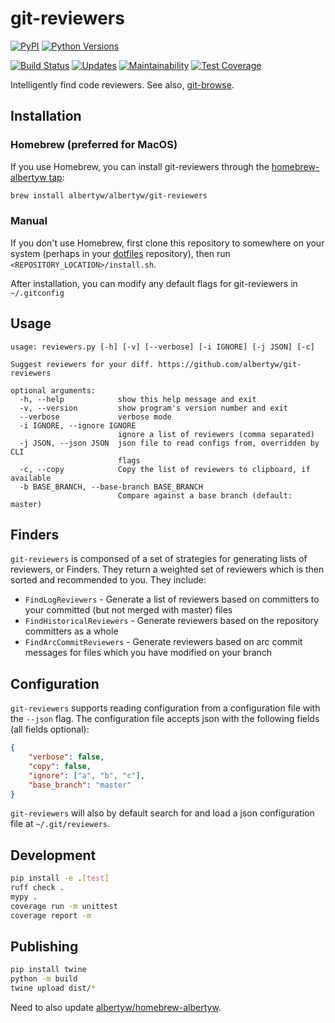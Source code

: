 git-reviewers
=============

[![PyPI](https://img.shields.io/pypi/v/git-reviewers.svg)](https://pypi.org/project/git-reviewers/)
[![Python Versions](https://img.shields.io/pypi/pyversions/git-reviewers.svg)](https://pypi.org/project/git-reviewers/)


[![Build Status](https://drone.albertyw.com/api/badges/albertyw/git-reviewers/status.svg)](https://drone.albertyw.com/albertyw/git-reviewers)
[![Updates](https://pyup.io/repos/github/albertyw/git-reviewers/shield.svg)](https://pyup.io/repos/github/albertyw/git-reviewers/)
[![Maintainability](https://api.codeclimate.com/v1/badges/58c63ec99d395f0f8df6/maintainability)](https://codeclimate.com/github/albertyw/git-reviewers/maintainability)
[![Test Coverage](https://api.codeclimate.com/v1/badges/58c63ec99d395f0f8df6/test_coverage)](https://codeclimate.com/github/albertyw/git-reviewers/test_coverage)

Intelligently find code reviewers.
See also, [git-browse](https://github.com/albertyw/git-browse).

Installation
------------

### Homebrew (preferred for MacOS)

If you use Homebrew, you can install git-reviewers through the
[homebrew-albertyw tap](https://github.com/albertyw/homebrew-albertyw):


```bash
brew install albertyw/albertyw/git-reviewers
```

### Manual

If you don't use Homebrew, first clone this repository to somewhere on your system
(perhaps in your [dotfiles](https://github.com/albertyw/dotfiles)
repository), then run `<REPOSITORY_LOCATION>/install.sh`.

After installation, you can modify any default flags for git-reviewers
in `~/.gitconfig`

Usage
-----

```
usage: reviewers.py [-h] [-v] [--verbose] [-i IGNORE] [-j JSON] [-c]

Suggest reviewers for your diff. https://github.com/albertyw/git-reviewers

optional arguments:
  -h, --help            show this help message and exit
  -v, --version         show program's version number and exit
  --verbose             verbose mode
  -i IGNORE, --ignore IGNORE
                        ignore a list of reviewers (comma separated)
  -j JSON, --json JSON  json file to read configs from, overridden by CLI
                        flags
  -c, --copy            Copy the list of reviewers to clipboard, if available
  -b BASE_BRANCH, --base-branch BASE_BRANCH
                        Compare against a base branch (default: master)
```

Finders
-------

`git-reviewers` is componsed of a set of strategies for generating lists of
reviewers, or Finders.  They return a weighted set of reviewers which is then
sorted and recommended to you.  They include:

- `FindLogReviewers` - Generate a list of reviewers based on committers to
  your committed (but not merged with master) files
- `FindHistoricalReviewers` - Generate reviewers based on the repository
  committers as a whole
- `FindArcCommitReviewers` - Generate reviewers based on arc commit messages
  for files which you have modified on your branch

Configuration
-------------

`git-reviewers` supports reading configuration from a configuration file
with the `--json` flag.  The configuration file accepts json with the
following fields (all fields optional):

```json
{
    "verbose": false,
    "copy": false,
    "ignore": ["a", "b", "c"],
    "base_branch": "master"
}
```

`git-reviewers` will also by default search for and load a json
configuration file at `~/.git/reviewers`.

Development
-----------

```bash
pip install -e .[test]
ruff check .
mypy .
coverage run -m unittest
coverage report -m
```

Publishing
----------

```bash
pip install twine
python -m build
twine upload dist/*
```

Need to also update [albertyw/homebrew-albertyw](https://github.com/albertyw/homebrew-albertyw).
